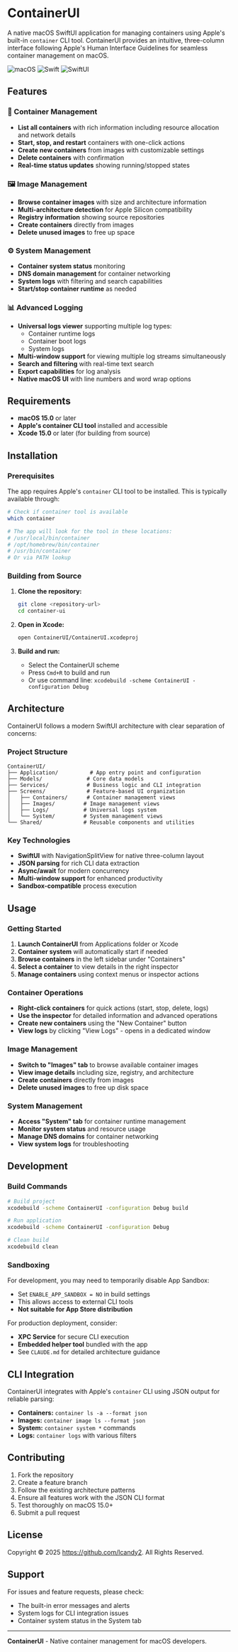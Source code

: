 # ContainerUI

A native macOS SwiftUI application for managing containers using Apple's built-in `container` CLI tool. ContainerUI provides an intuitive, three-column interface following Apple's Human Interface Guidelines for seamless container management on macOS.

![macOS](https://img.shields.io/badge/macOS-15.0+-blue.svg)
![Swift](https://img.shields.io/badge/Swift-5.0+-orange.svg)
![SwiftUI](https://img.shields.io/badge/SwiftUI-Native-green.svg)

## Features

### 🚢 Container Management
- **List all containers** with rich information including resource allocation and network details
- **Start, stop, and restart** containers with one-click actions
- **Create new containers** from images with customizable settings
- **Delete containers** with confirmation
- **Real-time status updates** showing running/stopped states

### 🖼️ Image Management
- **Browse container images** with size and architecture information
- **Multi-architecture detection** for Apple Silicon compatibility
- **Registry information** showing source repositories
- **Create containers** directly from images
- **Delete unused images** to free up space

### ⚙️ System Management
- **Container system status** monitoring
- **DNS domain management** for container networking
- **System logs** with filtering and search capabilities
- **Start/stop container runtime** as needed

### 📊 Advanced Logging
- **Universal logs viewer** supporting multiple log types:
  - Container runtime logs
  - Container boot logs
  - System logs
- **Multi-window support** for viewing multiple log streams simultaneously
- **Search and filtering** with real-time text search
- **Export capabilities** for log analysis
- **Native macOS UI** with line numbers and word wrap options

## Requirements

- **macOS 15.0** or later
- **Apple's container CLI tool** installed and accessible
- **Xcode 15.0** or later (for building from source)

## Installation

### Prerequisites

The app requires Apple's `container` CLI tool to be installed. This is typically available through:

```bash
# Check if container tool is available
which container

# The app will look for the tool in these locations:
# /usr/local/bin/container
# /opt/homebrew/bin/container
# /usr/bin/container
# Or via PATH lookup
```

### Building from Source

1. **Clone the repository:**
   ```bash
   git clone <repository-url>
   cd container-ui
   ```

2. **Open in Xcode:**
   ```bash
   open ContainerUI/ContainerUI.xcodeproj
   ```

3. **Build and run:**
   - Select the ContainerUI scheme
   - Press `Cmd+R` to build and run
   - Or use command line: `xcodebuild -scheme ContainerUI -configuration Debug`

## Architecture

ContainerUI follows a modern SwiftUI architecture with clear separation of concerns:

### Project Structure
```
ContainerUI/
├── Application/          # App entry point and configuration
├── Models/              # Core data models
├── Services/            # Business logic and CLI integration
├── Screens/             # Feature-based UI organization
│   ├── Containers/      # Container management views
│   ├── Images/         # Image management views
│   ├── Logs/           # Universal logs system
│   └── System/         # System management views
└── Shared/             # Reusable components and utilities
```

### Key Technologies
- **SwiftUI** with NavigationSplitView for native three-column layout
- **JSON parsing** for rich CLI data extraction
- **Async/await** for modern concurrency
- **Multi-window support** for enhanced productivity
- **Sandbox-compatible** process execution

## Usage

### Getting Started

1. **Launch ContainerUI** from Applications folder or Xcode
2. **Container system** will automatically start if needed
3. **Browse containers** in the left sidebar under "Containers"
4. **Select a container** to view details in the right inspector
5. **Manage containers** using context menus or inspector actions

### Container Operations

- **Right-click containers** for quick actions (start, stop, delete, logs)
- **Use the inspector** for detailed information and advanced operations
- **Create new containers** using the "New Container" button
- **View logs** by clicking "View Logs" - opens in a dedicated window

### Image Management

- **Switch to "Images" tab** to browse available container images
- **View image details** including size, registry, and architecture
- **Create containers** directly from images
- **Delete unused images** to free up disk space

### System Management

- **Access "System" tab** for container runtime management
- **Monitor system status** and resource usage
- **Manage DNS domains** for container networking
- **View system logs** for troubleshooting

## Development

### Build Commands

```bash
# Build project
xcodebuild -scheme ContainerUI -configuration Debug build

# Run application
xcodebuild -scheme ContainerUI -configuration Debug

# Clean build
xcodebuild clean
```

### Sandboxing

For development, you may need to temporarily disable App Sandbox:
- Set `ENABLE_APP_SANDBOX = NO` in build settings
- This allows access to external CLI tools
- **Not suitable for App Store distribution**

For production deployment, consider:
- **XPC Service** for secure CLI execution
- **Embedded helper tool** bundled with the app
- See `CLAUDE.md` for detailed architecture guidance

## CLI Integration

ContainerUI integrates with Apple's `container` CLI using JSON output for reliable parsing:

- **Containers:** `container ls -a --format json`
- **Images:** `container image ls --format json`
- **System:** `container system *` commands
- **Logs:** `container logs` with various filters

## Contributing

1. Fork the repository
2. Create a feature branch
3. Follow the existing architecture patterns
4. Ensure all features work with the JSON CLI format
5. Test thoroughly on macOS 15.0+
6. Submit a pull request

## License

Copyright © 2025 https://github.com/lcandy2. All Rights Reserved.

## Support

For issues and feature requests, please check:
- The built-in error messages and alerts
- System logs for CLI integration issues
- Container system status in the System tab

---

**ContainerUI** - Native container management for macOS developers.